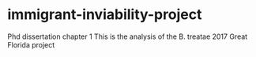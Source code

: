 # immigrant-inviability-project
Phd dissertation chapter 1
This is the analysis of the B. treatae 2017 Great Florida project
